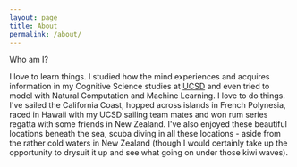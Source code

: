 ```yaml
---
layout: page
title: About
permalink: /about/
---
```


Who am I?

I love to learn things. I studied how the mind experiences and acquires information in my Cognitive Science studies at [UCSD](UCSD.edu) and even tried to model with Natural Computation and Machine Learning.
I love to do things. I've sailed the California Coast, hopped across islands in French Polynesia, raced in Hawaii with my UCSD sailing team mates and won rum series regatta with some friends in New Zealand. I've also enjoyed these beautiful locations beneath the sea, scuba diving in all these locations - aside from the rather cold waters in New Zealand (though I would certainly take up the opportunity to drysuit it up and see what going on under those kiwi waves).
